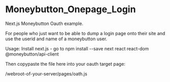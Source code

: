 # Moneybutton_Onepage_Login
Next.js Moneybutton Oauth example.

For people who just want to be able to dump a login page onto their site and use the userid and name of a moneybutton user.

Usage:
Install next.js - go to 
npm install --save next react react-dom @moneybutton/api-client

Then copypaste the file here into your oauth target page:

/webroot-of-your-server/pages/oath.js
